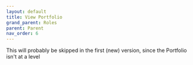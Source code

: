 ```yaml
---
layout: default
title: View Portfolio
grand_parent: Roles
parent: Parent
nav_order: 6
---
```


This will probably be skipped in the first (new) version, since the Portfolio isn't at a level 